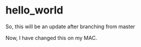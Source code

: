 # hello_world

So, this will be an update after branching from master 

Now, I have changed this on my MAC.

